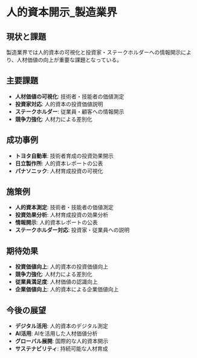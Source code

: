 # 人的資本開示_製造業界

## 現状と課題
製造業界では人的資本の可視化と投資家・ステークホルダーへの情報開示により、人材価値の向上が重要な課題となっている。

## 主要課題
- **人材価値の可視化**: 技術者・技能者の価値測定
- **投資家対応**: 人的資本の投資価値説明
- **ステークホルダー**: 従業員・顧客への情報開示
- **競争力強化**: 人材力による差別化

## 成功事例
- **トヨタ自動車**: 技術者育成の投資効果開示
- **日立製作所**: 人的資本レポートの公表
- **パナソニック**: 人材育成投資の可視化

## 施策例
- **人的資本測定**: 技術者・技能者の価値測定
- **投資効果分析**: 人材育成投資の効果分析
- **情報開示**: 人的資本レポートの公表
- **ステークホルダー対応**: 投資家・従業員への説明

## 期待効果
- **投資価値向上**: 人的資本の投資価値向上
- **競争力強化**: 人材力による差別化
- **従業員満足度**: 人材価値の認識向上
- **企業価値向上**: 人的資本による企業価値向上

## 今後の展望
- **デジタル活用**: 人的資本のデジタル測定
- **AI活用**: AIを活用した人材価値分析
- **グローバル展開**: 国際的な人的資本開示
- **サステナビリティ**: 持続可能な人材育成 